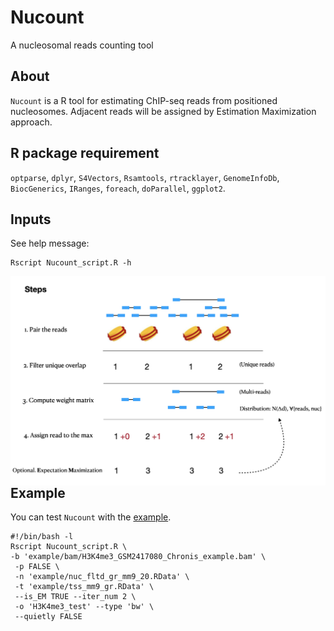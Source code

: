 # Nucount
A nucleosomal reads counting tool


## About
`Nucount` is a R tool for estimating ChIP-seq reads from positioned nucleosomes. Adjacent reads will be assigned by Estimation Maximization approach. 



## R package requirement
`optparse`, `dplyr`, `S4Vectors`, `Rsamtools`, `rtracklayer`, `GenomeInfoDb`, `BiocGenerics`, `IRanges`, `foreach`, `doParallel`, `ggplot2`.

## Inputs
See help message:
```
Rscript Nucount_script.R -h
```

<img src="man/figures/steps.png" align="right" alt="" width="520" />

## Example

You can test `Nucount` with the [example](https://github.com/shaorray/Nucount/example).

```
#!/bin/bash -l
Rscript Nucount_script.R \
-b 'example/bam/H3K4me3_GSM2417080_Chronis_example.bam' \
 -p FALSE \
 -n 'example/nuc_fltd_gr_mm9_20.RData' \
 -t 'example/tss_mm9_gr.RData' \
 --is_EM TRUE --iter_num 2 \
 -o 'H3K4me3_test' --type 'bw' \
 --quietly FALSE

```


